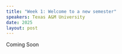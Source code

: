 ```yaml
---
title: "Week 1: Welcome to a new semester"
speakers: Texas A&M University 
date: 2025
layout: post
---
```


Coming Soon